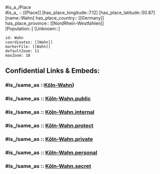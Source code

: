 ﻿---
confidential: public
isDeleted: false
location:
- 50.87
- 7.12
mapmarker: city
mapzoom:
- 7
- 12
SpocWebEntityId: 35389
tags:
- geo/City
type: City
---

#is_a_/Place  
#is_a_ :: [[Place]] 
[has_place_longitude::7.12] 
[has_place_latitude::50.87] 
[name::Wahn] 
has_place_country:: [[Germany]]  
has_place_province:: [[NordRhein-Westfahlen]]  
[Population::] 
[Unknown::] 


```leaflet
id: Wahn
coordinates: [[Wahn]] 
markerFile: [[Wahn]] 
defaultZoom: 11 
maxZoom: 18
```


## Confidential Links & Embeds: 

### #is_/same_as ::[Köln-Wahn](Köln-Wahn.md)) 

### #is_/same_as :: [Köln-Wahn.public](/_public/Earth/Continent/Europe/Europe~Central/Germany/Germany~West/Nordrhein-Westfalen/counties~NW/Köln/Köln-Wahn.public.md) 

### #is_/same_as :: [Köln-Wahn.internal](/_internal/Earth/Continent/Europe/Europe~Central/Germany/Germany~West/Nordrhein-Westfalen/counties~NW/Köln/Köln-Wahn.internal.md) 

### #is_/same_as :: [Köln-Wahn.protect](/_protect/Earth/Continent/Europe/Europe~Central/Germany/Germany~West/Nordrhein-Westfalen/counties~NW/Köln/Köln-Wahn.protect.md) 

### #is_/same_as :: [Köln-Wahn.private](/_private/Earth/Continent/Europe/Europe~Central/Germany/Germany~West/Nordrhein-Westfalen/counties~NW/Köln/Köln-Wahn.private.md) 

### #is_/same_as :: [Köln-Wahn.personal](/_personal/Earth/Continent/Europe/Europe~Central/Germany/Germany~West/Nordrhein-Westfalen/counties~NW/Köln/Köln-Wahn.personal.md) 

### #is_/same_as :: [Köln-Wahn.secret](/_secret/Earth/Continent/Europe/Europe~Central/Germany/Germany~West/Nordrhein-Westfalen/counties~NW/Köln/Köln-Wahn.secret.md)


